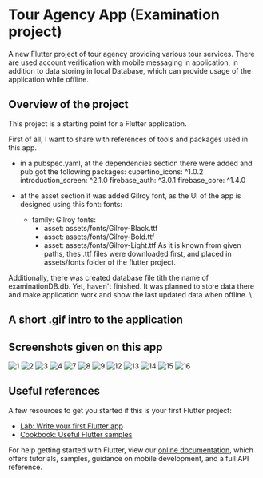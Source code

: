 # Tour Agency App (Examination project)

A new Flutter project of tour agency providing various tour services.
There are used account verification with mobile messaging in application, in addition to data storing in local Database, which can provide usage of the application while offline.

## Overview of the project

This project is a starting point for a Flutter application. 

First of all, I want to share with references of tools and packages used in this app.
- in a pubspec.yaml, at the dependencies section there were added and pub got the following packages:
  cupertino_icons: ^1.0.2
  introduction_screen: ^2.1.0
  firebase_auth: ^3.0.1
  firebase_core: ^1.4.0
  
 - at the asset section it was added Gilroy font, as the UI of the app is designed using this font:
  fonts:
    - family: Gilroy
      fonts:
        - asset: assets/fonts/Gilroy-Black.ttf
        - asset: assets/fonts/Gilroy-Bold.ttf
        - asset: assets/fonts/Gilroy-Light.ttf
As it is known from given paths, thes .ttf files were downloaded first, and placed in assets/fonts folder of the flutter project.

Additionally, there was created database file tith the name of examinationDB.db. Yet, haven't finished. It was planned to store data there and make application work and show the last updated data when offline. \

## A short .gif intro to the application


## Screenshots given on this app
![1](https://user-images.githubusercontent.com/87451215/129060007-b91ea0e3-adf8-477a-86a3-e960830ba297.png)
![2](https://user-images.githubusercontent.com/87451215/129060027-5a7c450b-45c7-4b9b-8a33-9ec169159fb2.png)
![3](https://user-images.githubusercontent.com/87451215/129060033-bd8afb70-e604-46d7-b7b8-7f6b05b939ec.png)
![4](https://user-images.githubusercontent.com/87451215/129060112-8c015af5-4c8d-482c-8371-a680aef5e99c.png)
![7](https://user-images.githubusercontent.com/87451215/129060215-ebfca3c5-ae06-445d-81a7-12209938107e.png)
![8](https://user-images.githubusercontent.com/87451215/129060233-560d841a-cce6-44db-99ba-52124486c45c.png)
![9](https://user-images.githubusercontent.com/87451215/129060258-ceb9a507-91a1-4740-875f-74ca2250f298.png)
![12](https://user-images.githubusercontent.com/87451215/129060300-d1229070-0a4e-4529-a800-e3f248e44220.png)
![13](https://user-images.githubusercontent.com/87451215/129060308-1f2eb260-1bc1-4aaf-9952-15a9cd699334.png)
![14](https://user-images.githubusercontent.com/87451215/129060319-1f5b8a32-e482-4871-a7b3-615641523ef4.png)
![15](https://user-images.githubusercontent.com/87451215/129060330-02dacd95-4494-475d-848f-b290bc29ff5f.png)
![16](https://user-images.githubusercontent.com/87451215/129060341-d1a85449-b2e0-43fd-aeb3-7621b782c3f7.png)


## Useful references
A few resources to get you started if this is your first Flutter project:

- [Lab: Write your first Flutter app](https://flutter.dev/docs/get-started/codelab)
- [Cookbook: Useful Flutter samples](https://flutter.dev/docs/cookbook)

For help getting started with Flutter, view our
[online documentation](https://flutter.dev/docs), which offers tutorials,
samples, guidance on mobile development, and a full API reference.
